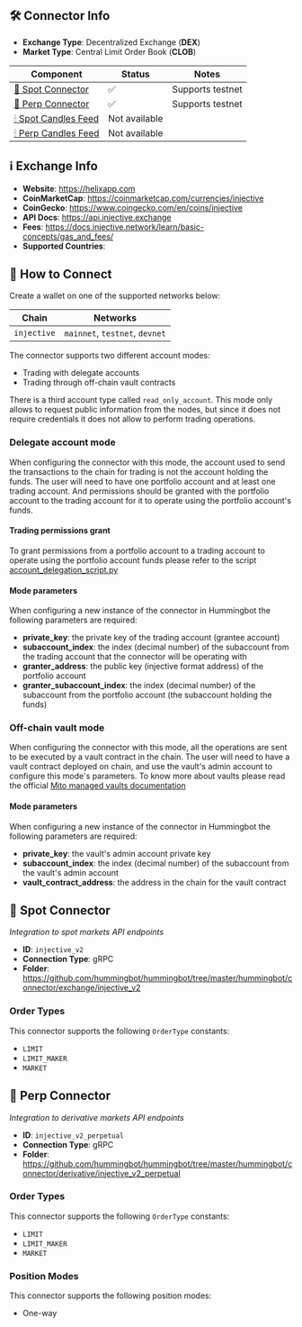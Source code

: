 ## 🛠 Connector Info

- **Exchange Type**: Decentralized Exchange (**DEX**)
- **Market Type**: Central Limit Order Book (**CLOB**)

| Component | Status | Notes | 
| --------- | ------ | ----- |
| [🔀 Spot Connector](#spot-connector) | ✅ | Supports testnet
| [🔀 Perp Connector](#perp-connector) | ✅ | Supports testnet
| [🕯 Spot Candles Feed](#spot-candles-feed) | Not available | 
| [🕯 Perp Candles Feed](#perp-candles-feed) | Not available | 

## ℹ️ Exchange Info

- **Website**: <https://helixapp.com>
- **CoinMarketCap**: <https://coinmarketcap.com/currencies/injective>
- **CoinGecko**: <https://www.coingecko.com/en/coins/injective>
- **API Docs**: <https://api.injective.exchange>
- **Fees**: <https://docs.injective.network/learn/basic-concepts/gas_and_fees/>
- **Supported Countries**: 

## 🔑 How to Connect

Create a wallet on one of the supported networks below:

| Chain | Networks | 
| ----- | -------- |
| `injective` | `mainnet`, `testnet`, `devnet`

The connector supports two different account modes:
- Trading with delegate accounts
- Trading through off-chain vault contracts

There is a third account type called `read_only_account`. This mode only allows to request public information from the nodes, but since it does not require credentials it does not allow to perform trading operations.

### Delegate account mode
When configuring the connector with this mode, the account used to send the transactions to the chain for trading is not the account holding the funds.
The user will need to have one portfolio account and at least one trading account. And permissions should be granted with the portfolio account to the trading account for it to operate using the portfolio account's funds.

#### Trading permissions grant
To grant permissions from a portfolio account to a trading account to operate using the portfolio account funds please refer to the script [account_delegation_script.py](https://github.com/hummingbot/hummingbot/blob/master/hummingbot/connector/exchange/injective_v2/account_delegation_script.py)

#### Mode parameters
When configuring a new instance of the connector in Hummingbot the following parameters are required:

- **private_key**: the private key of the trading account (grantee account)
- **subaccount_index**: the index (decimal number) of the subaccount from the trading account that the connector will be operating with
- **granter_address**: the public key (injective format address) of the portfolio account
- **granter_subaccount_index**: the index (decimal number) of the subaccount from the portfolio account (the subaccount holding the funds)


### Off-chain vault mode
When configuring the connector with this mode, all the operations are sent to be executed by a vault contract in the chain.
The user will need to have a vault contract deployed on chain, and use the vault's admin account to configure this mode's parameters.
To know more about vaults please read the official [Mito managed vaults documentation](https://docs.mito.fi/vaults/managed-vaults)

#### Mode parameters
When configuring a new instance of the connector in Hummingbot the following parameters are required:

- **private_key**: the vault's admin account private key
- **subaccount_index**: the index (decimal number) of the subaccount from the vault's admin account
- **vault_contract_address**: the address in the chain for the vault contract


## 🔀 Spot Connector
*Integration to spot markets API endpoints*

- **ID**: `injective_v2`
- **Connection Type**: gRPC
- **Folder**: <https://github.com/hummingbot/hummingbot/tree/master/hummingbot/connector/exchange/injective_v2>

### Order Types

This connector supports the following `OrderType` constants:

- `LIMIT`
- `LIMIT_MAKER`
- `MARKET`

## 🔀 Perp Connector
*Integration to derivative markets API endpoints*

- **ID**: `injective_v2_perpetual`
- **Connection Type**: gRPC
- **Folder**: <https://github.com/hummingbot/hummingbot/tree/master/hummingbot/connector/derivative/injective_v2_perpetual>

### Order Types

This connector supports the following `OrderType` constants:

- `LIMIT`
- `LIMIT_MAKER`
- `MARKET`

### Position Modes

This connector supports the following position modes:

- One-way
